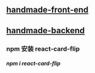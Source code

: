 ## [handmade-front-end](https://github.com/angushyx/handmade)
## [handmade-backend](https://github.com/angushyx/handmade-b)

### npm 安装 react-card-flip
##### npm i react-card-flip